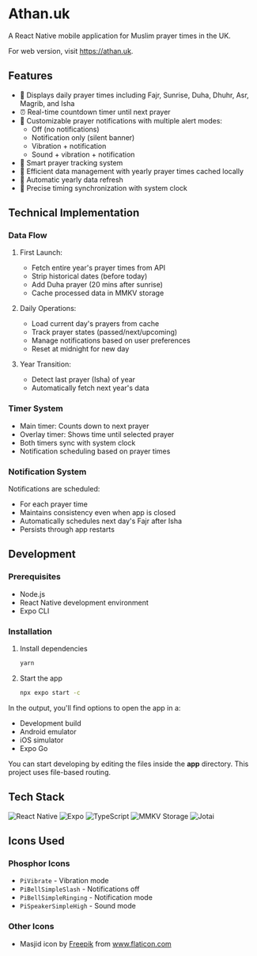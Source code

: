 # Athan.uk

A React Native mobile application for Muslim prayer times in the UK.

For web version, visit https://athan.uk.

## Features

- 📅 Displays daily prayer times including Fajr, Sunrise, Duha, Dhuhr, Asr, Magrib, and Isha
- ⏰ Real-time countdown timer until next prayer
- 🔔 Customizable prayer notifications with multiple alert modes:
  - Off (no notifications)
  - Notification only (silent banner)
  - Vibration + notification
  - Sound + vibration + notification
- 🌙 Smart prayer tracking system
- 💾 Efficient data management with yearly prayer times cached locally
- 🔄 Automatic yearly data refresh
- 🎯 Precise timing synchronization with system clock

## Technical Implementation

### Data Flow

1. First Launch:
   - Fetch entire year's prayer times from API
   - Strip historical dates (before today)
   - Add Duha prayer (20 mins after sunrise)
   - Cache processed data in MMKV storage

2. Daily Operations:
   - Load current day's prayers from cache
   - Track prayer states (passed/next/upcoming)
   - Manage notifications based on user preferences
   - Reset at midnight for new day

3. Year Transition:
   - Detect last prayer (Isha) of year
   - Automatically fetch next year's data

### Timer System

- Main timer: Counts down to next prayer
- Overlay timer: Shows time until selected prayer
- Both timers sync with system clock
- Notification scheduling based on prayer times

### Notification System

Notifications are scheduled:
- For each prayer time
- Maintains consistency even when app is closed
- Automatically schedules next day's Fajr after Isha
- Persists through app restarts

## Development

### Prerequisites

- Node.js
- React Native development environment
- Expo CLI

### Installation

1. Install dependencies

   ```bash
   yarn
   ```

2. Start the app

   ```bash
   npx expo start -c
   ```

In the output, you'll find options to open the app in a:
- Development build
- Android emulator
- iOS simulator
- Expo Go

You can start developing by editing the files inside the **app** directory. This project uses file-based routing.

## Tech Stack

![React Native](https://img.shields.io/badge/React_Native-20232A?style=for-the-badge&logo=react&logoColor=61DAFB)
![Expo](https://img.shields.io/badge/Expo-000020?style=for-the-badge&logo=expo&logoColor=white)
![TypeScript](https://img.shields.io/badge/TypeScript-007ACC?style=for-the-badge&logo=typescript&logoColor=white)
![MMKV Storage](https://img.shields.io/badge/MMKV-2C4F7C?style=for-the-badge)
![Jotai](https://img.shields.io/badge/Jotai-000000?style=for-the-badge)

## Icons Used

### Phosphor Icons
- `PiVibrate` - Vibration mode
- `PiBellSimpleSlash` - Notifications off
- `PiBellSimpleRinging` - Notification mode
- `PiSpeakerSimpleHigh` - Sound mode

### Other Icons
- Masjid icon by <a href="https://www.flaticon.com/authors/freepik" title="Freepik">Freepik</a> from <a href="https://www.flaticon.com/" title="Flaticon">www.flaticon.com</a>
